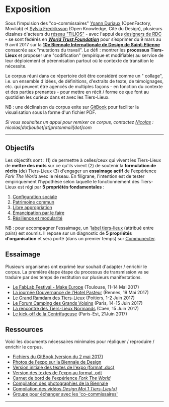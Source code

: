 # Exposition

Sous l’impulsion des "co-commissaires" [Yoann Duriaux](http://www.yoann-duriaux.fr/) (OpenFactory, Movilab) et [Sylvia Fredriksson](https://www.sylviafredriksson.net/) (Open Knowledge, Cité du Design), plusieurs dizaines d'acteurs du [réseau "TILIOS"](https://www.facebook.com/groups/tilios/) - avec l'appui des [designers de RDC](https://vimeo.com/200720088) - se sont fédérés en [_**World Trust Foundation**_](https://www.flickr.com/photos/sylviafredriksson/albums/72157678188984663) pour s’exprimer du 9 mars au 9 avril 2017 sur la [**10e Biennale Internationale de Design de Saint-Etienne**](http://www.biennale-design.com/saint-etienne/2017/fr/home/) consacrée aux "mutations du travail". Le défi : montrer les **processus** **Tiers-Lieux** et proposer une "codification" (empirique et modifiable) au service de leur déploiement et pérennisation partout où le contexte de transition le nécessite.

Le corpus réuni dans ce répertoire doit être considéré comme un " collage", i.e.  un ensemble d'idées,  de définitions, d'extraits de texte, de témoignages, etc. qui peuvent être agencés de multiples façons - en fonction du contexte et des parties prenantes - pour mettre en récit / forme ce que font au quotidien les curieux dans et avec les Tiers-Lieux. 

NB : une déclinaison du corpus exite sur [GitBook](https://nicolasloubet.gitbooks.io/fork-the-world) pour faciliter la visualisation sous la forme d'un fichier PDF.


_Si vous souhaitez un appui pour remixer ce corpus, contactez _[_Nicolas_](https://github.com/nicolasloubet)_ : nicolas\[dot\]loubet\[at\]protonmail\[dot\]com_

---

## Objectifs

Les objectifs sont : (1) de permettre à celles/ceux qui vivent les Tiers-Lieux de **mettre des mots** sur ce qu'ils vivent \(2\) de soutenir la **formulation de récits** (de) Tiers-Lieux (3) d'engager un **essaimage actif** de l'expérience _Fork The World_ avec le réseau. En filigrane, l'intention est de tester empiriquement l'hypothèse selon laquelle le fonctionnement des Tiers-Lieux est régi par **5 propriétés fondamentales** :

1. [Configuration sociale](https://nicolasloubet.gitbooks.io/fork-the-world/content/chapter4/configuration-sociale.html)
2. [Patrimoine commun](https://nicolasloubet.gitbooks.io/fork-the-world/content/chapter4/patrimoine-commun.html)
3. [Libre appropriation](https://nicolasloubet.gitbooks.io/fork-the-world/content/chapter4/libre-appropriation.html)
4. [Émancipation par le faire](https://nicolasloubet.gitbooks.io/fork-the-world/content/chapter4/emancipation-par-le-faire.html)
5. [Résilience et modularité](https://nicolasloubet.gitbooks.io/fork-the-world/content/chapter4/resilience-et-modularite.html)

NB : pour accompagner l'essaimage, un '[label tiers-lieux](https://github.com/nicolasloubet/auto-label-tiers-lieux) \(attribué entre pairs\) est soumis. Il repose sur un diagnostic de **5 propriétés d'organisation** et sera porté \(dans un premier temps\) sur [Communecter](https://www.communecter.org).

## Essaimage

Plusieurs organismes ont exprimé leur souhait d'adapter / enrichir le corpus. La première étape étape du processus de transmission va se traduire par des temps de restitution sur plusieurs manifestations.

* [Le FabLab Festival - Make Europe](https://www.gitbook.com/book/nicolasloubet/fork-the-world/edit#) \(Toulouse, 11-14 Mai 2017\)
* [La journée Gouvernance de l'Hotel Pasteur](https://bimestriel.framapad.org/p/GouvernancePasteur) \(Rennes, 19 Mai 2017\)
* [Le Grand Ramdam des Tiers-Lieux](http://grandramdam.net) \(Poitiers, 1-2 Juin 2017\)
* [Le Forum Camping des Grands Voisins](https://drive.google.com/file/d/0BwTBzng3rgljX1ZLR1dYNWJROW8/view) \(Paris, 14-15 Juin 2017\)
* [La rencontre des Tiers-Lieux Normands](https://docs.google.com/document/d/1soe0gg5ZOcbTIm7yJ5mscetj3qsBp850ewDoqcPYbkU/edit) \(Caen, 15 Juin 2017\)
* [Le kick-off de la Centrifugeuse](https://www.gitbook.com/book/nicolasloubet/fork-the-world/edit#) \(Paris-Est, 21Juin 2017\)

## Ressources

Voici les documents nécessaires minimales pour répliquer / reproduire / enrichir le corpus.

* [Fichiers du GitBook \(version du 2 mai 2017\)](https://frama.link/BiennaleDesign17-ForkTheWorld-GitBook)
* [Photos de l'expo sur la Biennale de Design](https://frama.link/BiennaleDesign17-ForkTheWorld-Exposition)
* [Version initiale des textes de l'expo \(format .doc\)](https://frama.link/BiennaleDesign17-ForkTheWorld-Expo)
* [Version des textes de l'expo au format .odt](https://frama.link/BiennaleDesign17-ForkTheWorld-Textes)
* [Carnet de bord de l'expérience _Fork The World_](http://frama.link/BiennaleDesign17-ForkTheWorld)
* [Compilation des photographies de la Biennale](https://www.sharypic.com/yii1053jns2jfnd6/all)
* [Compilation des vidéos _Design Moi 1 Tiers-Lieu\(x\)_](https://www.youtube.com/channel/UCjGNiNS1hk23M0vAQCE_fIg/videos)
* [Groupe pour échanger avec les 'co-commissaires'](https://telegram.me/forktheworld)

---


